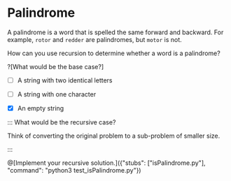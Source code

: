 # Palindrome

A palindrome is a word that is spelled the same forward and backward. 
For example, `rotor` and `redder` are palindromes, but `motor` is not.

How can you use recursion to determine whether a word is a palindrome? 

?[What would be the base case?]
-[ ] A string with two identical letters
-[ ] A string with one character
-[x] An empty string


::: What would be the recursive case? 

Think of converting the original problem to a sub-problem of smaller size.

:::

@[Implement your recursive solution.]({"stubs": ["isPalindrome.py"], "command": "python3 test_isPalindrome.py"})
